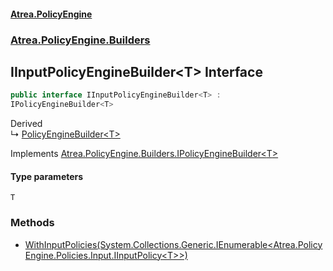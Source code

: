#### [Atrea.PolicyEngine](./index.md 'index')
### [Atrea.PolicyEngine.Builders](./Atrea-PolicyEngine-Builders.md 'Atrea.PolicyEngine.Builders')
## IInputPolicyEngineBuilder&lt;T&gt; Interface
```csharp
public interface IInputPolicyEngineBuilder<T> :
IPolicyEngineBuilder<T>
```
Derived  
&#8627; [PolicyEngineBuilder&lt;T&gt;](./Atrea-PolicyEngine-Builders-PolicyEngineBuilder-T-.md 'Atrea.PolicyEngine.Builders.PolicyEngineBuilder&lt;T&gt;')  

Implements [Atrea.PolicyEngine.Builders.IPolicyEngineBuilder&lt;](./Atrea-PolicyEngine-Builders-IPolicyEngineBuilder-T-.md 'Atrea.PolicyEngine.Builders.IPolicyEngineBuilder&lt;T&gt;')[T](#Atrea-PolicyEngine-Builders-IInputPolicyEngineBuilder-T--T 'Atrea.PolicyEngine.Builders.IInputPolicyEngineBuilder&lt;T&gt;.T')[&gt;](./Atrea-PolicyEngine-Builders-IPolicyEngineBuilder-T-.md 'Atrea.PolicyEngine.Builders.IPolicyEngineBuilder&lt;T&gt;')  
#### Type parameters
<a name='Atrea-PolicyEngine-Builders-IInputPolicyEngineBuilder-T--T'></a>
`T`  
  
### Methods
- [WithInputPolicies(System.Collections.Generic.IEnumerable&lt;Atrea.PolicyEngine.Policies.Input.IInputPolicy&lt;T&gt;&gt;)](./Atrea-PolicyEngine-Builders-IInputPolicyEngineBuilder-T--WithInputPolicies(System-Collections-Generic-IEnumerable-Atrea-PolicyEngine-Policies-Input-IInputPolicy-T--).md 'Atrea.PolicyEngine.Builders.IInputPolicyEngineBuilder&lt;T&gt;.WithInputPolicies(System.Collections.Generic.IEnumerable&lt;Atrea.PolicyEngine.Policies.Input.IInputPolicy&lt;T&gt;&gt;)')
